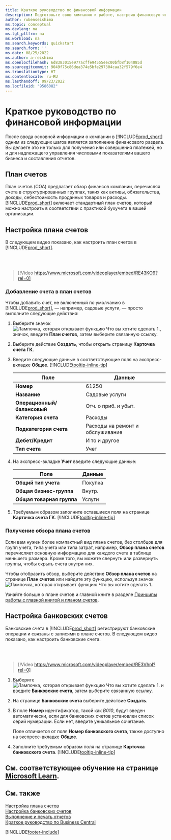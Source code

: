 ```yaml
---
title: Краткое руководство по финансовой информации
description: Подготовьте свою компанию к работе, настроив финансовую информацию в Business Central.
author: rubenseishima
ms.topic: conceptual
ms.devlang: na
ms.tgt_pltfrm: na
ms.workload: na
ms.search.keywords: quickstart
ms.search.form: ''
ms.date: 08/25/2022
ms.author: a-reishima
ms.openlocfilehash: 6d8383015e977acffe94555eec00bfb8f104085d
ms.sourcegitcommit: 9049f75c86dea374e5bfe297304caa32f579f6e4
ms.translationtype: HT
ms.contentlocale: ru-RU
ms.lasthandoff: 09/23/2022
ms.locfileid: "9586082"
---
```

# <a name="financial-information-quick-start"></a>Краткое руководство по финансовой информации

После ввода основной информации о компании в [!INCLUDE[prod_short](includes/prod_short.md)] одним из следующих шагов является заполнение финансового раздела. Вы делаете это не только для получения или совершения платежей, но и для надлежащего управления числовыми показателями вашего бизнеса и составления отчетов.

## <a name="the-chart-of-accounts"></a>План счетов

План счетов (COA) предлагает обзор финансов компании, перечисляя счета в структурированных группах, таких как активы, обязательства, доходы, себестоимость проданных товаров и расходы. [!INCLUDE[prod_short](includes/prod_short.md)] включает стандартный план счетов, который можно настроить в соответствии с практикой бухучета в вашей организации.

## <a name="set-up-the-chart-of-accounts"></a>Настройка плана счетов

В следующем видео показано, как настроить план счетов в [!INCLUDE[prod_short](includes/prod_short.md)].

<br /><br />

> [!Video https://www.microsoft.com/videoplayer/embed/RE43KO9?rel=0]

### <a name="add-an-account-to-the-chart-of-accounts"></a>Добавление счета в план счетов

Чтобы добавить счет, не включенный по умолчанию в [!INCLUDE[prod_short](includes/prod_short.md)], — например, садовые услуги, — просто выполните следующие действия:

1. Выберите значок ![Лампочка, которая открывает функцию Что вы хотите сделать 1.](media/ui-search/search_small.png "Что вы хотите сделать"), значок, введите **План счетов**, затем выберите связанную ссылку.
2. Выберите действие **Создать**, чтобы открыть страницу **Карточка счета ГК**.
3. Введите следующие данные в соответствующие поля на экспресс-вкладке **Общее**. [!INCLUDE[tooltip-inline-tip](includes/tooltip-inline-tip_md.md)]

   | Поле | Данные |
   | --- | --- |
   | **Номер** | 61250 |
   | **Название** | Садовые услуги |
   | **Операционный/балансовый** | Отч. о приб. и убыт. |
   | **Категория счета** | Расходы |
   | **Подкатегория счета** | Расходы на ремонт и обслуживание |
   | **Дебет/Кредит** | И то и другое |
   | **Тип счета** | Учет |

4. На экспресс-вкладке **Учет** введите следующие данные:

   | Поле | Данные |
   | --- | --- |
   | **Общий тип учета** | Покупка |
   | **Общая бизнес-группа** | Внутр. |
   | **Общая товарная группа** | Услуги |

5. Требуемым образом заполните оставшиеся поля на странице **Карточка счета ГК**. [!INCLUDE[tooltip-inline-tip](includes/tooltip-inline-tip_md.md)]

### <a name="get-an-overview-of-the-chart-of-accounts"></a>Получение обзора плана счетов

Если вам нужен более компактный вид плана счетов, без столбцов для групп учета, типа учета или типа затрат, например, **Обзор плана счетов** перечисляет основную информацию для каждого счета в таблице меньшего размера. Кроме того, вы можете свернуть или развернуть группы, чтобы скрыть счета внутри них.

Чтобы отобразить обзор, выберите действие **Обзор плана счетов** на странице **План счетов** или найдите эту функцию, используя значок ![Лампочка, которая открывает функцию Что вы хотите сделать 1.](media/ui-search/search_small.png "Что вы хотите сделать").

Узнайте больше о плане счетов и главной книге в разделе [Принципы работы с главной книгой и планом счетов](finance-general-ledger.md).

## <a name="set-up-bank-accounts"></a>Настройка банковских счетов

Банковские счета в [!INCLUDE[prod_short](includes/prod_short.md)] регистрируют банковские операции и связаны с записями в плане счетов. В следующем видео показано, как настроить банковские счета.

<br /><br />

> [!Video https://www.microsoft.com/videoplayer/embed/RE3Vhpl?rel=0]

1. Выберите ![Лампочка, которая открывает функцию Что вы хотите сделать 1.](media/ui-search/search_small.png "Что вы хотите сделать") и введите **Банковские счета**, затем выберите связанную ссылку.
2. На странице **Банковские счета** выберите действие **Создать**.
3. В поле **Номер** идентификатор, такой как *B010*, будут введен автоматически, если для банковских счетов установлен список серий нумерации. Если нет, введите уникальное сочетание.

   Поле отличается от поля **Номер банковского счета**, также доступно на экспресс-вкладке **Общее**.
4. Заполните требуемым образом поля на странице **Карточка банковского счета**. [!INCLUDE[tooltip-inline-tip](includes/tooltip-inline-tip_md.md)]

## <a name="see-related-training-at-microsoft-learn"></a>См. соответствующее обучение на странице [Microsoft Learn](/learn/paths/set-up-financial-management-dynamics-365-business-central/).

## <a name="see-also"></a>См. также

[Настройка плана счетов](finance-setup-chart-accounts.md)  
[Настройка банковских счетов](bank-how-setup-bank-accounts.md)  
[Выполнение и печать отчетов](ui-work-report.md)  
[Краткое руководство по Business Central](quick-start-business-central.md)  

[!INCLUDE[footer-include](includes/footer-banner.md)]

